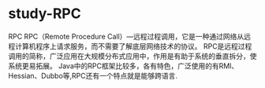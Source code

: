 # study-RPC
RPC
RPC（Remote Procedure Call）—远程过程调用，它是一种通过网络从远程计算机程序上请求服务，而不需要了解底层网络技术的协议。
RPC是远程过程调用的简称，广泛应用在大规模分布式应用中，作用是有助于系统的垂直拆分，使系统更易拓展。
Java中的RPC框架比较多，各有特色，广泛使用的有RMI、Hessian、Dubbo等,RPC还有一个特点就是能够跨语言.
